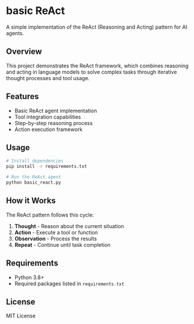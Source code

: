 # basic ReAct
A simple implementation of the ReAct (Reasoning and Acting) pattern for AI agents.

## Overview

This project demonstrates the ReAct framework, which combines reasoning and acting in language models to solve complex tasks through iterative thought processes and tool usage.

## Features

- Basic ReAct agent implementation
- Tool integration capabilities
- Step-by-step reasoning process
- Action execution framework

## Usage

```bash
# Install dependencies
pip install -r requirements.txt

# Run the ReAct agent
python basic_react.py
```

## How it Works

The ReAct pattern follows this cycle:
1. **Thought** - Reason about the current situation
2. **Action** - Execute a tool or function
3. **Observation** - Process the results
4. **Repeat** - Continue until task completion

## Requirements

- Python 3.8+
- Required packages listed in `requirements.txt`

## License

MIT License
